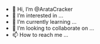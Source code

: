 - 👋 Hi, I’m @ArataCracker
- 👀 I’m interested in ...
- 🌱 I’m currently learning ...
- 💞️ I’m looking to collaborate on ...
- 📫 How to reach me ...

<!---
ArataCracker/ArataCracker is a ✨ special ✨ repository because its `README.md` (this file) appears on your GitHub profile.
You can click the Preview link to take a look at your changes.
--->
